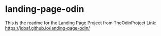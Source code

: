 # landing-page-odin
This is the readme for the Landing Page Project from TheOdinProject
Link: https://jobaf.github.io/landing-page-odin/
